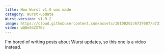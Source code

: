 ```yaml
---
title: How Wurst v1.9 was made
category: Wurst-update
Wurst-version: v1.9.2
image: https://cloud.githubusercontent.com/assets/10100202/6737087/a73172a0-ce69-11e4-9339-7e05ea7758fc.jpg
video: wQBe94ZXT6c
---
```

I'm bored of writing posts about Wurst updates, so this one is a video instead.
